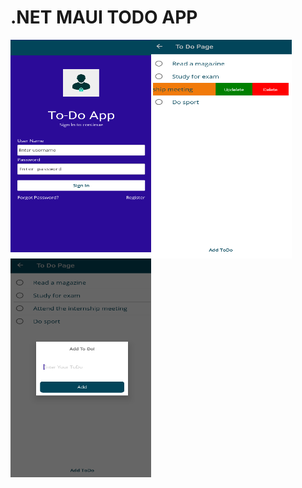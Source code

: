 # .NET MAUI TODO APP
<img align="left" src="https://github.com/BusraYorulmaz/.net-maui-todo-app/blob/main/ScreenShoots/screen1.png" width="225" height="340" />
<img align="left" src="https://github.com/BusraYorulmaz/.net-maui-todo-app/blob/main/ScreenShoots/screen4.png" width="225" height="350" />
<img align="left" src="https://github.com/BusraYorulmaz/.net-maui-todo-app/blob/main/ScreenShoots/screen3.png" width="225" height="350" />
